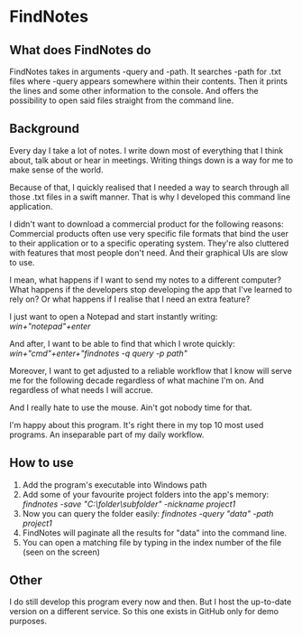 # FindNotes

## What does FindNotes do
FindNotes takes in arguments -query and -path. It searches -path for .txt files where -query appears somewhere within their contents. Then it prints the lines and some other information to the console. And offers the possibility to open said files straight from the command line.

## Background
Every day I take a lot of notes. I write down most of everything that I think about, talk about or hear in meetings. Writing things down is a way for me to make sense of the world.

Because of that, I quickly realised that I needed a way to search through all those .txt files in a swift manner. That is why I developed this command line application.

I didn't want to download a commercial product for the following reasons: Commercial products often use very specific file formats that bind the user to their application or to a specific operating system. They're also cluttered with features that most people don't need. And their graphical UIs are slow to use.

I mean, what happens if I want to send my notes to a different computer? What happens if the developers stop developing the app that I've learned to rely on? Or what happens if I realise that I need an extra feature?

I just want to open a Notepad and start instantly writing: *win+"notepad"+enter* 

And after, I want to be able to find that which I wrote quickly: *win+"cmd"+enter+"findnotes -q query -p path"*

Moreover, I want to get adjusted to a reliable workflow that I know will serve me for the following decade regardless of what machine I'm on. And regardless of what needs I will accrue.

And I really hate to use the mouse. Ain't got nobody time for that.

I'm happy about this program. It's right there in my top 10 most used programs. An inseparable part of my daily workflow.

## How to use
1) Add the program's executable into Windows path
2) Add some of your favourite project folders into the app's memory: *findnotes -save "C:\folder\subfolder" -nickname project1*
3) Now you can query the folder easily: *findnotes -query "data" -path project1*
4) FindNotes will paginate all the results  for "data" into the command line.
5) You can open a matching file by typing in the index number of the file (seen on the screen)

## Other
I do still develop this program every now and then. But I host the up-to-date version on a different service. So this one exists in GitHub only for demo purposes.
